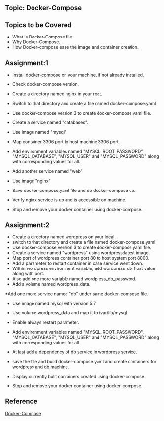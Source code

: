 ## Topic: Docker-Compose 

Topics to be Covered
------------------------
* What is Docker-Compose file.
* Why Docker-Compose.
* How Docker-compose ease the image and container creation.

Assignment:1
-------------------
* Install docker-compose on your machine, if not already installed.
* Check docker-compose version.
* Create a directory named nginx in your root.
* Switch to that directory and create a file named docker-compose.yaml
* Use docker-compose version 3 to create docker-compose.yaml file.
* Create a service named "databases".
* Use image named "mysql"
* Map container 3306 port to host machine 3306 port.
* Add environment variables named "MYSQL_ROOT_PASSWORD", "MYSQL_DATABASE", "MYSQL_USER" and "MYSQL_PASSWORD" along with corresponding values for all.

* Add another service named "web"
* Use image "nginx"
* Save docker-compose.yaml file and do docker-compose up.
* Verify nginx service is up and is accessible on machine.
* Stop and remove your docker container using docker-compose.

Assignment:2
--------------------
* Create a directory named wordpress on your local.
* switch to that directory and create a file named docker-compose.yaml
* Use docker-compose version 3 to create docker-compose.yaml file.
* Create a service named "wordpress" using wordpress:latest image.
* Map port of wordpress container port 80 to host system port 8000.
* Add a parameter to restart container in case service went down.
* Within wordpress environment variable, add wordpress_db_host value along with port.
* Also add one more variable named wordpress_db_password.
* Add a volume named wordpress_data.

*Add one more service named "db" under same docker-compose file.
* Use image named mysql with version 5.7
* Use volume wordpress_data and map it to /var/lib/mysql
* Enable always restart parameter.
* Add environment variables named "MYSQL_ROOT_PASSWORD", "MYSQL_DATABASE", "MYSQL_USER" and "MYSQL_PASSWORD" along with corresponding values for all.

* At last add a dependency of db service in wordpress service.
* save the file and build docker-compose.yaml and create containers for wordpress and db machine.
* Display currently bulit containers created using docker-compose.
* Stop and remove your docker container using docker-compose.

Reference
-----------------
[Docker-Compose](https://docs.docker.com/compose/overview/)
